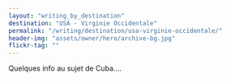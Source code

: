 ```yaml
---
layout: "writing_by_destination"
destination: "USA - Virginie Occidentale"
permalink: "/writing/destination/usa-virginie-occidentale/"
header-img: "assets/owner/hero/archive-bg.jpg"
flickr-tag: ""
---
```


Quelques info au sujet de Cuba....